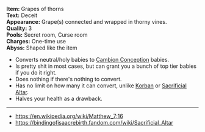 **Item:** Grapes of thorns
<br>
**Text:** Deceit
<br>
**Appearance:** Grape(s) connected and wrapped in thorny vines.
<br>
**Quality:** 3
<br>
**Pools:** Secret room, Curse room
<br>
**Charges:** One-time use
<br>
**Abyss:** Shaped like the item

- Converts neutral/holy babies to [Cambion Conception](https://bindingofisaacrebirth.fandom.com/wiki/Cambion_Conception) babies.
- Is pretty shit in most cases, but can grant you a bunch of top tier babies if you do it right.
- Does nothing if there's nothing to convert.
- Has no limit on how many it can convert, unlike [Korban](/docs/items/active/good/Korban/idea.md) or [Sacrificial Altar](https://bindingofisaacrebirth.fandom.com/wiki/Sacrificial_Altar).
- Halves your health as a drawback.

---

- https://en.wikipedia.org/wiki/Matthew_7:16
- https://bindingofisaacrebirth.fandom.com/wiki/Sacrificial_Altar